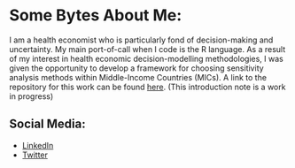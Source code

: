 # Some Bytes About Me:
I am a health economist who is particularly fond of decision-making and uncertainty. My main port-of-call when I code is the R language. As a result of my interest in health economic decision-modelling methodologies, I was given the opportunity to develop a framework for choosing sensitivity analysis methods within Middle-Income Countries (MICs). A link to the repository for this work can be found [here](https://github.com/jSoboil/Dissertation). (This introduction note is a work in progress)

  ##  Social Media:
  - [LinkedIn](https://www.linkedin.com/in/joshua-soboil-067351172/)
  - [Twitter](https://twitter.com/ama_loop)
